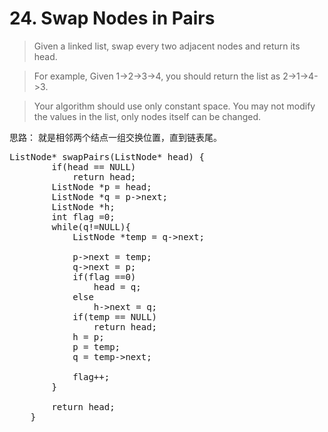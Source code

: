 # 24. Swap Nodes in Pairs


> Given a linked list, swap every two adjacent nodes and return its head.



> For example,
Given 1->2->3->4, you should return the list as 2->1->4->3.



> Your algorithm should use only constant space. You may not modify the values in the list, only nodes itself can be changed.

思路： 就是相邻两个结点一组交换位置，直到链表尾。

<pre>
ListNode* swapPairs(ListNode* head) {
        if(head == NULL)
            return head;
        ListNode *p = head;
        ListNode *q = p->next;
        ListNode *h;
        int flag =0;
        while(q!=NULL){
            ListNode *temp = q->next;
           
            p->next = temp;
            q->next = p;
            if(flag ==0)
                head = q;
            else
                h->next = q;
            if(temp == NULL)
                return head; 
            h = p;    
            p = temp;
            q = temp->next;
            
            flag++;
        }
        
        return head;
    }
</pre>